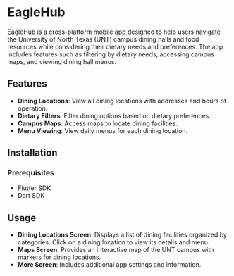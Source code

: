 # EagleHub

EagleHub is a cross-platform mobile app designed to help users navigate the University of North Texas (UNT) campus dining halls and food resources while considering their dietary needs and preferences. The app includes features such as filtering by dietary needs, accessing campus maps, and viewing dining hall menus.

## Features

- **Dining Locations**: View all dining locations with addresses and hours of operation.
- **Dietary Filters**: Filter dining options based on dietary preferences.
- **Campus Maps**: Access maps to locate dining facilities.
- **Menu Viewing**: View daily menus for each dining location.

## Installation

### Prerequisites

- Flutter SDK
- Dart SDK

## Usage

- **Dining Locations Screen**: Displays a list of dining facilities organized by categories. Click on a dining location to view its details and menu.
- **Maps Screen**: Provides an interactive map of the UNT campus with markers for dining locations.
- **More Screen**: Includes additional app settings and information.


